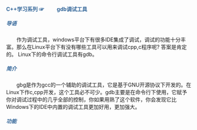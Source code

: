 #### <div style="color:#369"> C++学习系列 ☞  &ensp;&ensp;&ensp;&ensp; gdb调试工具</div> 

##### <div style="color:#369">导语</div>

&ensp;&ensp;&ensp;&ensp;作为调试工具，windows平台下有很多IDE集成了调试，调试的功能十分丰富。那么在Linux平台下有没有哪些工具可以用来调试cpp,c程序呢? 答案是肯定的。
Linux下的命令行调试工具有gdb。

##### <div style="color:#369">简介</div>
&ensp;&ensp;&ensp;&ensp;gbg是作为gcc的一个辅助的调试工具，它是基于GNU开源协议下开发的。在Linux下作c,cpp开发，这个工具必不可少。gdb主要是在命令行下使用，它赋予你对调试过程中的几乎全部的控制，你如果用熟了这个软件，你会发现它比Windows下的IDE中内置的调试工具更加好用，更加强大。

##### <div style="color:#369">功能</div>
&ensp;&ensp;&ensp;&ensp;
